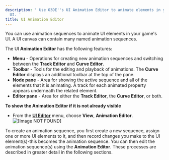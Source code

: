 ```yaml
---
description: ' Use O3DE''s UI Animation Editor to animate elements in your game''s
  UI. '
title: UI Animation Editor
---
```


You can use animation sequences to animate UI elements in your game's UI\. A UI canvas can contain many named animation sequences\.

The UI **Animation Editor** has the following features:
+ **Menu** - Operations for creating new animation sequences and switching between the **Track Editor** and **Curve Editor**\.
+ **Toolbar** - Tools for the editing and playback of animations\. The **Curve Editor** displays an additional toolbar at the top of the pane\.
+ **Node pane** - Area for showing the active sequence and all of the elements that it is animating\. A track for each animated property appears underneath the related element\.
+ **Editor pane** - Area for either the **Track Editor**, the **Curve Editor**, or both\.

**To show the **Animation Editor** if it is not already visible**
+ From the [**UI Editor**](/docs/user-guide/features/interactivity/user-interface/editor/using.md) menu, choose **View**, **Animation Editor**\.
![\[Image NOT FOUND\]](/images/user-guide/ui-animation-window.png)

To create an animation sequence, you first create a new sequence, assign one or more UI elements to it, and then record changes you make to the UI element\(s\)-this becomes the animation sequence\. You can then edit the animation sequence\(s\) using the **Animation Editor**\. These processes are described in greater detail in the following sections\.
